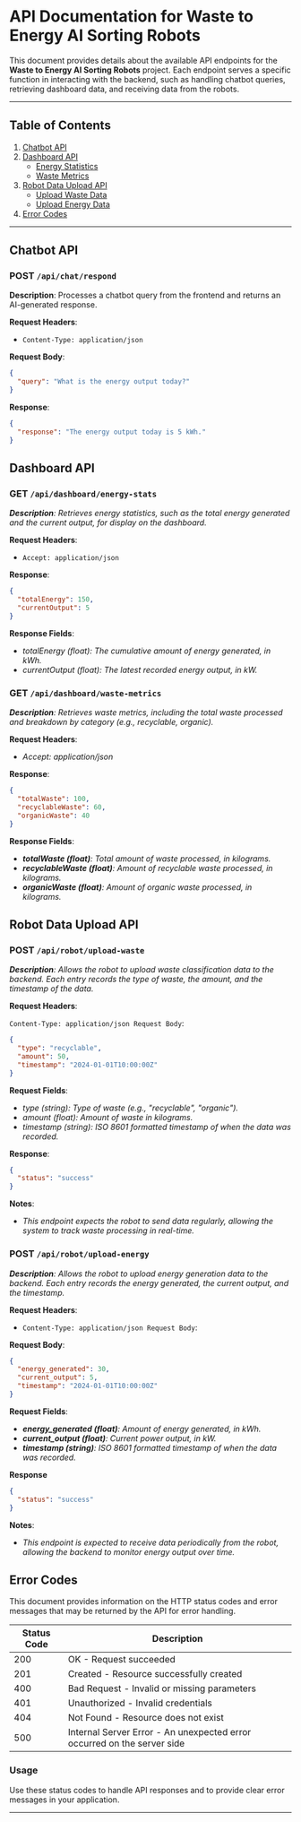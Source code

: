 # API Documentation for Waste to Energy AI Sorting Robots

This document provides details about the available API endpoints for the **Waste to Energy AI Sorting Robots** project. Each endpoint serves a specific function in interacting with the backend, such as handling chatbot queries, retrieving dashboard data, and receiving data from the robots.

---

## Table of Contents

1. [Chatbot API](#chatbot-api)
2. [Dashboard API](#dashboard-api)
   - [Energy Statistics](#get-dashboardenergy-stats)
   - [Waste Metrics](#get-dashboardwaste-metrics)
3. [Robot Data Upload API](#robot-data-upload-api)
   - [Upload Waste Data](#post-robotupload-waste)
   - [Upload Energy Data](#post-robotupload-energy)
4. [Error Codes](#error-codes)

---

## Chatbot API

### POST `/api/chat/respond`

**Description**: Processes a chatbot query from the frontend and returns an AI-generated response.

**Request Headers**:

- `Content-Type: application/json`

**Request Body**:

```json
{
  "query": "What is the energy output today?"
}
```
**Response**:

```json
{
  "response": "The energy output today is 5 kWh."
}
```

## Dashboard API
### GET `/api/dashboard/energy-stats`
***Description**: Retrieves energy statistics, such as the total energy generated and the current output, for display on the dashboard.*

**Request Headers**:

-   `Accept: application/json`

**Response**:

```json
{
  "totalEnergy": 150,
  "currentOutput": 5
}
```
**Response Fields**:

-   *totalEnergy (float): The cumulative amount of energy generated, in kWh.*
-   *currentOutput (float): The latest recorded energy output, in kW.*


###  GET `/api/dashboard/waste-metrics`
***Description**: Retrieves waste metrics, including the total waste processed and breakdown by category (e.g., recyclable, organic).*

**Request Headers**:

-   *Accept: application/json*

**Response**:

```json
{
  "totalWaste": 100,
  "recyclableWaste": 60,
  "organicWaste": 40
}
```

**Response Fields**:
-   ***totalWaste (float)**: Total amount of waste processed, in kilograms.*
-   ***recyclableWaste (float)**: Amount of recyclable waste processed, in kilograms.*
-   ***organicWaste (float)**: Amount of organic waste processed, in kilograms.*

##  Robot Data Upload API
### POST `/api/robot/upload-waste`
***Description**: Allows the robot to upload waste classification data to the backend. Each entry records the type of waste, the amount, and the timestamp of the data.*

**Request Headers**:

`Content-Type: application/json
Request Body`:
```json
{
  "type": "recyclable",
  "amount": 50,
  "timestamp": "2024-01-01T10:00:00Z"
}
```
**Request Fields**:

-   *type (string): Type of waste (e.g., "recyclable", "organic").*
-   *amount (float): Amount of waste in kilograms.*
-   *timestamp (string): ISO 8601 formatted timestamp of when the data was recorded.*

**Response**:

```json
{
  "status": "success"
}
```
**Notes**:

-   *This endpoint expects the robot to send data regularly, allowing the system to track waste processing in real-time.*

### POST `/api/robot/upload-energy`
***Description**: Allows the robot to upload energy generation data to the backend. Each entry records the energy generated, the current output, and the timestamp.*

**Request Headers**:

-   `Content-Type: application/json
Request Body`:

**Request Body**:

```json
{
  "energy_generated": 30,
  "current_output": 5,
  "timestamp": "2024-01-01T10:00:00Z"
}
```

**Request Fields**:

-   ***energy_generated (float)**: Amount of energy generated, in kWh.*
-   ***current_output (float)**: Current power output, in kW.*
-   ***timestamp (string)**: ISO 8601 formatted timestamp of when the data was recorded.*

**Response**

```json
{
  "status": "success"
}
```

**Notes**:

-  *This endpoint is expected to receive data periodically from the robot, allowing the backend to monitor energy output over time.*


## Error Codes
This document provides information on the HTTP status codes and error messages that may be returned by the API for error handling.

| Status Code | Description                                      |
|-------------|--------------------------------------------------|
| 200         | OK - Request succeeded                           |
| 201         | Created - Resource successfully created          |
| 400         | Bad Request - Invalid or missing parameters      |
| 401         | Unauthorized - Invalid credentials               |
| 404         | Not Found - Resource does not exist              |
| 500         | Internal Server Error - An unexpected error occurred on the server side |

### Usage
Use these status codes to handle API responses and to provide clear error messages in your application.

---
